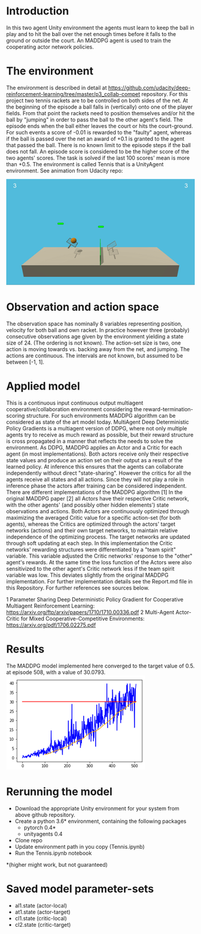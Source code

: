 # Introduction
In this two agent Unity environment the agents must learn to keep the ball in play and to hit the ball over the net enough times before it falls to the ground or outside the court.  An MADDPG agent is used to train the cooperating actor network policies.

# The environment
The environment is described in detail at https://github.com/udacity/deep-reinforcement-learning/tree/master/p3_collab-compet  repository. For this project two tennis rackets are to be controlled on both sides of the net. At the beginning of the episode a ball falls in (vertically) onto one of the player fields. From that point the rackets need to position themselves and/or hit the ball by "jumping" in order to pass the ball to the other agent's field. The episode ends when the ball either leaves the court or hits the court-ground. For such events a score of -0.01 is rewarded to the "faulty" agent, whereas if the ball is passed over the net an award of +0.1 is granted to the agent that passed the ball. There is no known limit to the episode steps if the ball does not fall. An episode score is considered to be the higher score of the two agents' scores. The task is solved if the last 100 scores' mean is more than +0.5. The environment is called Tennis that is a UnityAgent environment. See animation from Udacity repo:

![Multiagent Tennis Gif](https://github.com/petsol/MultiAgentCooperation_UnityAgent_MADDPG_Udacity/blob/master/tennis.gif?raw=true)


# Observation and action space
The observation space has nominally 8 variables representing position, velocity for both ball and own racket. In practice however three (probably) consecutive observations age given by the environment yielding a state size of 24. (The ordering is not known). The action-set size is two, one action is moving towards vs. backing away from the net, and jumping. The actions are continuous. The intervals are not known, but assumed to be between [-1, 1].  

# Applied model
This is a continuous input continuous output multiagent cooperative/collaboration environment considering the reward-termination-scoring structure. For such environments MADDPG algorithm can be considered as state of the art model today. MultiAgent Deep Deterministic Policy Gradients is a multiagent version of DDPG, where not only multiple agents try to receive as much reward as possible, but their reward structure is cross propagated in a manner that reflects the needs to solve the environment. As DDPG, MADDPG applies an Actor and a Critic for each agent (in most implementations). Both actors receive only their respective state values and produce an action set on their output as a result of the learned policy. At inference this ensures that the agents can collaborate independently without direct "state-sharing". However the critics for all the agents receive all states and all actions. Since they will not play a role in inference phase the actors after training can be considered independent. There are different implementations of the MADDPG algorithm [1] In the original MADDPG paper [2] all Actors have their respective Critic network, with the other agents' (and possibly other hidden elements') state observations and actions. Both Actors are continuously optimized through maximizing the averaged Critic value for a specific action-set (for both agents), whereas the Critics are optimized through the actors' target networks (actions) and their own target networks, to maintain relative independence of the optimizing process. The target networks are updated through soft updating at each step. In this implementation the Critic networks' rewarding structures were differentiated by a "team spirit" variable. This variable adjusted the Critic networks' response to the "other" agent's rewards.  At the same time the loss function of the Actors were also sensitivized to the other agent's Critic network less if the team spirit variable was low. This deviates slightly from the original MADDPG implementation. For further implementation details see the Report.md file in this Repository. For further references see sources below.  

1 Parameter Sharing Deep Deterministic Policy Gradient for Cooperative Multiagent Reinforcement Learning: https://arxiv.org/ftp/arxiv/papers/1710/1710.00336.pdf
2 Multi-Agent Actor-Critic for Mixed Cooperative-Competitive Environments: https://arxiv.org/pdf/1706.02275.pdf

# Results
The MADDPG model implemented here converged to the target value of 0.5. at episode 508, with a value of 30.0793.
![Continuous Control Convergence Graph](https://github.com/petsol/ContinuousControl_UnityAgent_DDPG_Udacity/blob/master/ContinuousControl_convergence.png?raw=true)

# Rerunning the model

- Download the appropriate Unity environment for your system from above github repository.
- Create a python 3.6* environment, containing the following packages 
  - pytorch 0.4*
  - unityagents 0.4
- Clone repo
- Update environment path in you copy (Tennis.ipynb)
- Run the Tennis.ipynb notebook

\*(higher might work, but not guaranteed)

# Saved model parameter-sets
- al1.state (actor-local)
- at1.state (actor-target)
- cl1.state (critic-local)
- cl2.state (critic-target)
